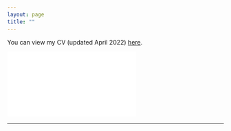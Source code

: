 ```yaml
---
layout: page
title: ""
---
```


You can view my CV (updated April 2022) [here](assets/Fredriksson_cv_0422.pdf).

![some discription](/assets/Fredriksson_cv_0422.pdf "some discription")

---
